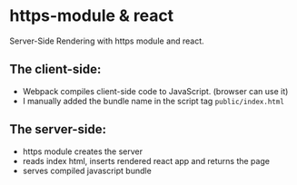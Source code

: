 # https-module & react

Server-Side Rendering with https module and react.

## The client-side:

- Webpack compiles client-side code to JavaScript. (browser can use it)
- I manually added the bundle name in the script tag `public/index.html`

## The server-side:

- https module creates the server
- reads index html, inserts rendered react app and returns the page
- serves compiled javascript bundle

